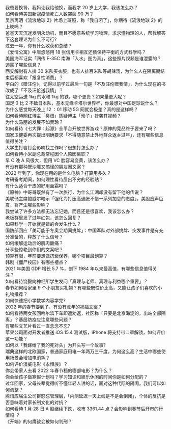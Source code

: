 我爸要换肾，我妈让我给他换，而我才 20 岁上大学，我该怎么办？  
如何看待美国新冠疫情死亡人数突破 90 万？  
吴京再晒《流浪地球 2》片场上班照，称「我自闭了」，你期待《流浪地球 2》的上映吗？  
爸爸天天沉迷发明永动机，而且不愿意系统学习物理，求求懂物理的人，帮我解答下这套理论为什么不可行?  
过去一年，你有什么收获和总结？  
《爱情公寓》中唐悠悠用 18 张信用卡相互还债保持平衡的方式科学吗？  
美国海军证实「网传 F-35C 南海「入水」图为真」，这些照片视频是谁泄露的？透露了哪些信息？  
西安解封有人排 30 米队买衣服，也有人排百米队等胡辣汤，为什么人在隔离期结束后都喜欢「报复性消费」？  
李白的《赠汪伦》，记得以前学过最后一句是「不及汪伦赠我情」，为什么现在的书改成了「不及汪伦送我情」？  
往太空运送 1kg 的水和 1kg 的铁，哪个更贵？如果量更大呢？  
国足 0 比 2 不敌日本队，基本无缘卡塔尔世界杯，你最想对中国足球说什么？  
为什么感觉每天晚上 12 ：01 移动 5G 网就会极差？真的是这样吗？  
如何看待网红博主「臭蛋」质疑博主「玲子」抄袭其视频？  
为什么马丽的发展不如贾玲？  
如何看待《七大罪：起源》全平台开放世界游戏？原神的竞品终于要来了吗？  
国家卫健委再次提出明确要求「不得随意禁止外地群众返乡过年」，还有哪些信息值得关注？  
大学生打唇钉会影响找工作吗？很想打怎么办？  
如何看待小米副总裁常程因个人原因离职？  
早 C 晚 A 风很大，但用 VC 脸容易变黄，该怎么办？  
有没有那种既沙雕又搞怪的朋友圈文案？  
2022 年到了，你现在用的是什么电脑？打算用多久？  
考研备考期间，如何理性看待层出不穷的经验贴？  
有什么适合干皮的好用面霜吗？  
《原神》中哥哥既然有了一次旅行，为什么江湖却没有留下他的传说？  
美联储主席鲍威尔暗示「强化为打压高通胀不惜一系列加息的态度」，美股应声巨震，将产生哪些影响？  
我尝试了许多方法都无法忘记她，而且还是很喜欢，我该怎么办？  
老板群里发了过年红包，该怎么回复？  
如果科学一开始就是错的会发生什么？  
国防部回应「美可能于冬奥会期间挑衅」：中国军队对外部挑衅、突发事件是有充分准备的，释放了什么信号？  
如何缓解运动后的肌肉酸痛？  
分享些惊艳到你们的文案吧？  
预算有限，年前要想做抗衰保养，哪个项目最划算？  
韩剧《僵尸校园》有哪些槽点？  
2021 年美国 GDP 增长 5.7 %，创下 1984 年以来最高值，有哪些信息值得关注？  
如何看待饶毅向神经所学生发问「真理与老师、真理与利益哪个重要」？  
春节如何给家里 9 个小朋友买礼物？有哪些既性价比高，又能让孩子们喜欢的小礼物推荐？  
如何快速把小学数学内容学完?  
2022 年的春节要到了，有没有虎年的祝福文案？  
如何看待两女孩回哈尔滨下车即遭劝返，社区称「只要是北京海淀的，出站全部隔离」？基层防疫应注意哪些问题？  
有哪些文艺片看过一直念念不忘?  
苹果公司面对开发者推送 iOS 15.4 测试版，iPhone 将支持带口罩解锁，如何评价这一功能？  
如何以「我嫁给了我的死对头」为开头写一个故事?  
瑞典这样的北欧国家，普通家庭用电一年两万三千度，为何这么高？生活中哪些使用场景会增加电消耗？  
如何评价漫威电影《永恒族》？  
你会带家人去看 2022 年春节档的哪部电影？为什么？  
你会给孩子做寒假计划吗？学习知识和娱乐休闲的时间你是如何分配的？  
过年回家，父母长辈觉得听不懂年轻人讲的话，面对这种代际的隔阂，我们可以如何调整？  
腾讯应届生公司群怒怼管理层，「内测延迟一天上线是不是会倒闭」，个体的反抗是否意味着对家长制文化的对抗？  
如何看待 1 月 28 日 A 股继续下跌，收市 3361.44 点？会影响到春节后开市的行情吗 ？  
《开端》的何鹰骏会被如何判刑？  
